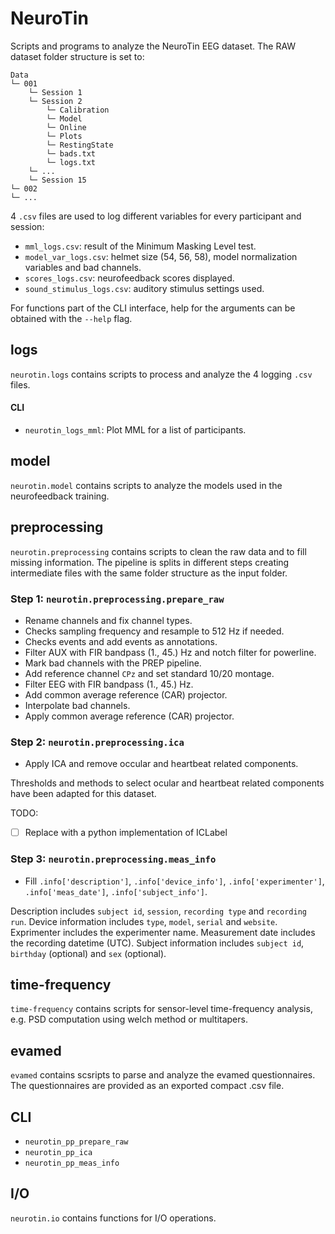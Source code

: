 # NeuroTin

Scripts and programs to analyze the NeuroTin EEG dataset.
The RAW dataset folder structure is set to:

```
Data
└─ 001
    └─ Session 1
    └─ Session 2
        └─ Calibration
        └─ Model
        └─ Online
        └─ Plots
        └─ RestingState
        └─ bads.txt
        └─ logs.txt
    └─ ...
    └─ Session 15
└─ 002
└─ ...
```

4 `.csv` files are used to log different variables for every participant and
session:

- `mml_logs.csv`: result of the Minimum Masking Level test.
- `model_var_logs.csv`: helmet size (54, 56, 58), model normalization variables
  and bad channels.
- `scores_logs.csv`: neurofeedback scores displayed.
- `sound_stimulus_logs.csv`: auditory stimulus settings used.

For functions part of the CLI interface, help for the arguments can be obtained
with the `--help` flag.

## logs

`neurotin.logs` contains scripts to process and analyze the 4 logging `.csv`
files.

#### CLI

- `neurotin_logs_mml`: Plot MML for a list of participants.

## model

`neurotin.model` contains scripts to analyze the models used in the
neurofeedback training.

## preprocessing

`neurotin.preprocessing` contains scripts to clean the raw data and to fill
missing information. The pipeline is splits in different steps creating
intermediate files with the same folder structure as the input folder.

### Step 1: `neurotin.preprocessing.prepare_raw`

- Rename channels and fix channel types.
- Checks sampling frequency and resample to 512 Hz if needed.
- Checks events and add events as annotations.
- Filter AUX with FIR bandpass (1., 45.) Hz and notch filter for powerline.
- Mark bad channels with the PREP pipeline.
- Add reference channel `CPz` and set standard 10/20 montage.
- Filter EEG with FIR bandpass (1., 45.) Hz.
- Add common average reference (CAR) projector.
- Interpolate bad channels.
- Apply common average reference (CAR) projector.

### Step 2: `neurotin.preprocessing.ica`

- Apply ICA and remove occular and heartbeat related components.

Thresholds and methods to select ocular and heartbeat related components have
been adapted for this dataset.

TODO:
- [ ] Replace with a python implementation of ICLabel

### Step 3: `neurotin.preprocessing.meas_info`

- Fill `.info['description']`, `.info['device_info']`, `.info['experimenter']`,
  `.info['meas_date']`, `.info['subject_info']`.

Description includes ``subject id``, ``session``, ``recording type`` and
``recording run``.
Device information includes ``type``, ``model``, ``serial`` and ``website``.
Exprimenter includes the experimenter name.
Measurement date includes the recording datetime (UTC).
Subject information includes ``subject id``, ``birthday`` (optional) and
``sex`` (optional).

## time-frequency

`time-frequency` contains scripts for sensor-level time-frequency analysis,
e.g. PSD computation using welch method or multitapers.

## evamed

`evamed` contains scsripts to parse and analyze the evamed questionnaires.
The questionnaires are provided as an exported compact .csv file.

## CLI

- `neurotin_pp_prepare_raw`
- `neurotin_pp_ica`
- `neurotin_pp_meas_info`

## I/O

`neurotin.io` contains functions for I/O operations.
